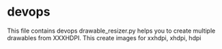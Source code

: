 # devops
This file contains devops 
drawable_resizer.py helps you to create multiple drawables from XXXHDPI. This create images for xxhdpi, xhdpi, hdpi
